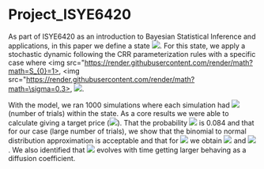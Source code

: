 # Project_ISYE6420
As part of ISYE6420 as an introduction to Bayesian Statistical Inference and applications, in this paper we define a state 
<img src="https://render.githubusercontent.com/render/math?math=\eta = \left\{ t,\sigma,r,S_{0} \right\}">. For this state, we apply a stochastic dynamic following the CRR parameterization rules with a specific case where <img src="https://render.githubusercontent.com/render/math?math=S_{0}=1>, <img src="https://render.githubusercontent.com/render/math?math=\sigma=0.3>, <img src="https://render.githubusercontent.com/render/math?math= r=0.05">. 
  
With the model, we ran 1000 simulations where each simulation had <img src="https://render.githubusercontent.com/render/math?math= n=10000"> (number of trials) within the state.  As a core results we were able to calculate giving a target price (<img src="https://render.githubusercontent.com/render/math?math= K= 1.5">). That the probability <img src="https://render.githubusercontent.com/render/math?math= S_{f}> K"> is 0.084 and that for our case (large number of trials), we show that the binomial to normal distribution approximation is acceptable and that for <img src="https://render.githubusercontent.com/render/math?math=t=1"> we obtain <img src="https://render.githubusercontent.com/render/math?math=\mu_{dist.}=1.03"> and <img src="https://render.githubusercontent.com/render/math?math=\sigma_{dist.} = 0.32">. We also identified that <img src="https://render.githubusercontent.com/render/math?math=\sigma_{dist.}"> evolves with time getting larger behaving as a diffusion coefficient. 
